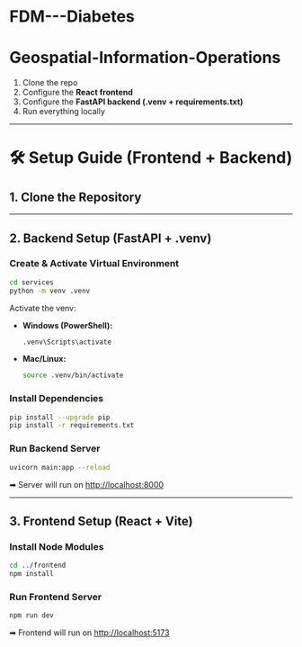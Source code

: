 # FDM---Diabetes

# Geospatial-Information-Operations

1. Clone the repo
2. Configure the **React frontend**
3. Configure the **FastAPI backend (.venv + requirements.txt)**
4. Run everything locally

---

# 🛠️ Setup Guide (Frontend + Backend)

## 1. Clone the Repository

---

## 2. Backend Setup (FastAPI + .venv)

### Create & Activate Virtual Environment

```bash
cd services
python -m venv .venv
```

Activate the venv:

* **Windows (PowerShell):**

  ```bash
  .venv\Scripts\activate
  ```
* **Mac/Linux:**

  ```bash
  source .venv/bin/activate
  ```

### Install Dependencies

```bash
pip install --upgrade pip
pip install -r requirements.txt
```

### Run Backend Server

```bash
uvicorn main:app --reload
```

➡ Server will run on [http://localhost:8000](http://localhost:8000)

---

## 3. Frontend Setup (React + Vite)

### Install Node Modules

```bash
cd ../frontend
npm install
```

### Run Frontend Server

```bash
npm run dev
```

➡ Frontend will run on [http://localhost:5173](http://localhost:5173)
